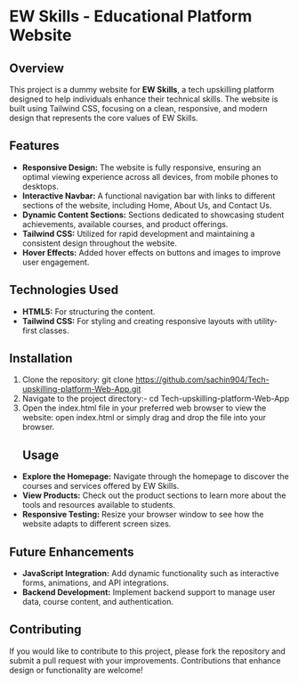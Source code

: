 # EW Skills - Educational Platform Website

## Overview
This project is a dummy website for **EW Skills**, a tech upskilling platform designed to help individuals enhance their technical skills. The website is built using Tailwind CSS, focusing on a clean, responsive, and modern design that represents the core values of EW Skills.

## Features
- **Responsive Design:** The website is fully responsive, ensuring an optimal viewing experience across all devices, from mobile phones to desktops.
- **Interactive Navbar:** A functional navigation bar with links to different sections of the website, including Home, About Us, and Contact Us.
- **Dynamic Content Sections:** Sections dedicated to showcasing student achievements, available courses, and product offerings.
- **Tailwind CSS:** Utilized for rapid development and maintaining a consistent design throughout the website.
- **Hover Effects:** Added hover effects on buttons and images to improve user engagement.

## Technologies Used
- **HTML5:** For structuring the content.
- **Tailwind CSS:** For styling and creating responsive layouts with utility-first classes.

## Installation
1. Clone the repository:
   git clone https://github.com/sachin904/Tech-upskilling-platform-Web-App.git
2. Navigate to the project directory:-
cd Tech-upskilling-platform-Web-App
3. Open the index.html file in your preferred web browser to view the website:
   open index.html
   or simply drag and drop the file into your browser.
   ## Usage
- **Explore the Homepage:** Navigate through the homepage to discover the courses and services offered by EW Skills.
- **View Products:** Check out the product sections to learn more about the tools and resources available to students.
- **Responsive Testing:** Resize your browser window to see how the website adapts to different screen sizes.

## Future Enhancements
- **JavaScript Integration:** Add dynamic functionality such as interactive forms, animations, and API integrations.
- **Backend Development:** Implement backend support to manage user data, course content, and authentication.

## Contributing
If you would like to contribute to this project, please fork the repository and submit a pull request with your improvements. Contributions that enhance design or functionality are welcome!


